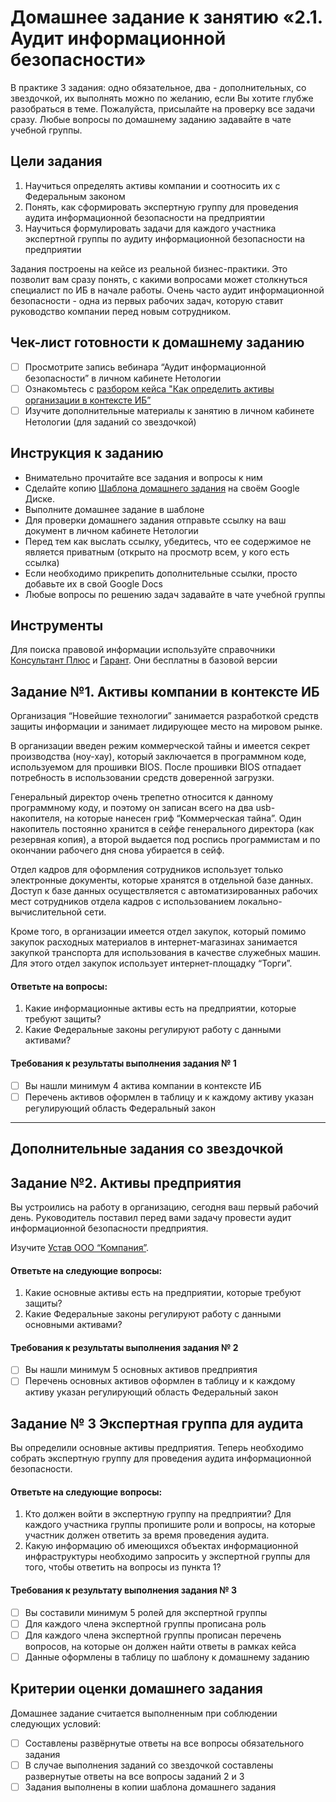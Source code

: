 # Домашнее задание к занятию «2.1. Аудит информационной безопасности»

В практике 3 задания: одно обязательное, два - дополнительных, со звездочкой, их выполнять можно по желанию, если Вы хотите глубже разобраться в теме. 
Пожалуйста, присылайте на проверку все задачи сразу. Любые вопросы по домашнему заданию задавайте в чате учебной группы.

## Цели задания
1. Научиться определять активы компании и соотносить их с Федеральным законом
2. Понять, как сформировать экспертную группу для проведения аудита информационной безопасности на предприятии
3. Научиться формулировать задачи для каждого участника экспертной группы по аудиту информационной безопасности на предприятии

Задания построены на кейсе из реальной бизнес-практики. Это позволит вам сразу понять, с какими вопросами может столкнуться специалист по ИБ в начале работы. Очень часто аудит информационной безопасности - одна из первых рабочих задач, которую ставит руководство компании перед новым сотрудником. 

## Чек-лист готовности к домашнему заданию
- [ ] Просмотрите запись вебинара “Аудит информационной безопасности” в личном кабинете Нетологии
- [ ] Ознакомьтесь с [разбором кейса "Как определить активы организации в контексте ИБ”](https://github.com/netology-code/ibb-homeworks/blob/IBB-33/casestudy_company%20assets.md)
- [ ] Изучите дополнительные материалы к занятию в личном кабинете Нетологии (для заданий со звездочкой)

## Инструкция к заданию
* Внимательно прочитайте все задания и вопросы к ним
* Сделайте копию [Шаблона домашнего задания](https://docs.google.com/document/d/1ofiFByp7-JK-S4NLQ6eFx8S0WNrC-bv0qBdl5s9B8nc/edit?usp=sharing) на своём Google Диске.
* Выполните домашнее задание в шаблоне
* Для проверки домашнего задания отправьте ссылку на ваш документ в личном кабинете Нетологии
* Перед тем как выслать ссылку, убедитесь, что ее содержимое не является приватным (открыто на просмотр всем, у кого есть ссылка)
* Если необходимо прикрепить дополнительные ссылки, просто добавьте их в свой Google Docs
* Любые вопросы по решению задач задавайте в чате учебной группы

## Инструменты
Для поиска правовой информации используйте справочники [Консультант Плюс](https://www.consultant.ru/) и [Гарант](https://www.garant.ru/). Они бесплатны в базовой версии

## Задание №1. Активы компании в контексте ИБ

Организация “Новейшие технологии” занимается разработкой средств защиты информации и занимает лидирующее место на мировом рынке. 

В организации введен режим коммерческой тайны и имеется секрет производства (ноу-хау), который заключается в программном коде, используемом для прошивки BIOS. После прошивки BIOS отпадает потребность в использовании средств доверенной загрузки.

Генеральный директор очень трепетно относится к данному программному коду, и поэтому он записан всего на два usb-накопителя, на которые нанесен гриф “Коммерческая тайна”. Один накопитель постоянно хранится в сейфе генерального директора (как резервная копия), а второй выдается под роспись программистам и по окончании рабочего дня снова убирается в сейф.

Отдел кадров для оформления сотрудников использует только электронные документы, которые хранятся в отдельной базе данных. Доступ к базе данных осуществляется с автоматизированных рабочих мест сотрудников отдела кадров с использованием локально-вычислительной сети. 

Кроме того, в организации имеется отдел закупок, который помимо закупок расходных материалов в интернет-магазинах занимается закупкой транспорта для использования в качестве служебных машин. Для этого отдел закупок использует интернет-площадку “Торги”.

#### Ответьте на вопросы: 
1. Какие информационные активы есть на предприятии, которые требуют защиты?
2. Какие Федеральные законы регулируют работу с данными активами?

#### Требования к результаты выполнения задания № 1
- [ ] Вы нашли минимум 4 актива компании в контексте ИБ  
- [ ] Перечень активов оформлен в таблицу и к каждому активу указан регулирующий область Федеральный закон

---
## Дополнительные задания со звездочкой

## Задание №2. Активы предприятия
Вы устроились на работу в организацию, сегодня ваш первый рабочий день. Руководитель поставил перед вами задачу провести аудит информационной безопасности предприятия. 

Изучите [Устав ООО “Компания”](https://docs.google.com/document/d/1fd6-M4KyygFYx1dWEOxWcvr6ZN6FMHL5vLjzP_L90GQ/edit?usp=share_link). 

#### Ответьте на следующие вопросы:
1. Какие основные активы есть на предприятии, которые требуют защиты?
2. Какие Федеральные законы регулируют работу с данными основными активами?

#### Требования к результаты выполнения задания № 2
- [ ] Вы нашли минимум 5 основных активов предприятия 
- [ ] Перечень основных активов оформлен в таблицу и к каждому активу указан регулирующий область Федеральный закон

## Задание № 3 Экспертная группа для аудита
Вы определили основные активы предприятия. Теперь необходимо собрать экспертную группу для проведения аудита информационной безопасности. 

#### Ответьте на следующие вопросы:
1. Кто должен войти в экспертную группу на предприятии? Для каждого участника группы пропишите роли и вопросы, на которые участник должен ответить за время проведения аудита.
2. Какую информацию об имеющихся объектах информационной инфраструктуры необходимо запросить у экспертной группы для того, чтобы ответить на вопросы из пункта 1?

#### Требования к результату выполнения задания № 3
- [ ] Вы составили минимум 5 ролей для экспертной группы
- [ ] Для каждого члена экспертной группы прописана роль 
- [ ] Для каждого члена экспертной группы прописан перечень вопросов, на которые он должен найти ответы в рамках кейса
- [ ] Данные оформлены в таблицу по шаблону к домашнему заданию

## Критерии оценки домашнего задания

Домашнее задание считается выполненным при соблюдении следующих условий:
- [ ] Составлены развёрнутые ответы на все вопросы обязательного задания
- [ ] В случае выполнения заданий со звездочкой составлены развернутые ответы на все вопросы заданий 2 и 3
- [ ] Задания выполнены в копии шаблона домашнего задания 
